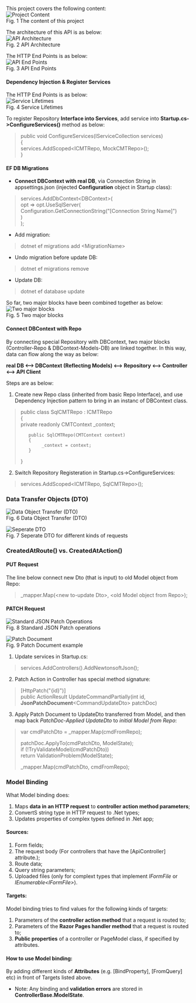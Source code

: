 This project covers the following content:  
![Project Content](https://github.com/sharship/ASP.Net-Core-3.1-MVC-REST-API/blob/master/External%20Resource/Content.PNG "Project Content")  
Fig. 1 The content of this project  

The architecture of this API is as below:  
![API Architecture](https://github.com/sharship/ASP.Net-Core-3.1-MVC-REST-API/blob/master/External%20Resource/Architecture.PNG "API Architecture")  
Fig. 2 API Architecture  

The HTTP End Points is as below:  
![API End Points](https://github.com/sharship/ASP.Net-Core-3.1-MVC-REST-API/blob/master/External%20Resource/API-End-Points.PNG "API End Points")  
Fig. 3 API End Points  


#### Dependency Injection & Register Services
The HTTP End Points is as below:  
![Service Lifetimes](https://github.com/sharship/ASP.Net-Core-3.1-MVC-REST-API/blob/master/External%20Resource/Service_Lifetimes.PNG "Service Lifetimes")  
Fig. 4 Service Lifetimes  

To register Repository **Interface into Services**, add service into **Startup.cs->ConfigureServices()** method as below:  
> public void ConfigureServices(IServiceCollection services)  
> {  
>      services.AddScoped<ICMTRepo, MockCMTRepo>();  
> }  

#### EF DB Migrations  
* **Connect DBContext with real DB**, via Connection String in appsettings.json (injected **Configuration** object in Startup class):  
> services.AddDbContext\<DBContext\>(  
>     opt => opt.UseSqlServer(  
>         Configuration.GetConnectionString("[Connection String Name]")  
>     )  
> );  


* Add migration:  
> dotnet ef migrations add \<MigrationName\>  

* Undo migration before update DB:  
> dotnet ef migrations remove  

* Update DB:  
> dotnet ef database update  

So far, two major blocks have been combined together as below:    
![Two major blocks](https://github.com/sharship/ASP.Net-Core-3.1-MVC-REST-API/blob/master/External%20Resource/Two_Major_Blocks.png "Two major blocks")  
Fig. 5 Two major blocks  

#### Connect DBContext with Repo
By connecting special Repository with DBContext, two major blocks (Controller-Repo & DBContext-Models-DB) are linked together. In this way, data can flow along the way as below:  

**real DB <--> DBContext (Reflecting Models) <--> Repository <--> Controller <--> API Client**  

Steps are as below:  
1. Create new Repo class (inherited from basic Repo Interface), and use Dependency Injection pattern to bring in an instanc of DBContext class.  
>    public class SqlCMTRepo : ICMTRepo  
>    {  
>        private readonly CMTContext _context;  
>   
>        public SqlCMTRepo(CMTContext context)  
>        {  
>             _context = context;  
>        }  
>    }  

2. Switch Repository Registeration in Startup.cs->ConfigureServices:  
> services.AddScoped\<ICMTRepo, SqlCMTRepo\>();

### Data Transfer Objects (DTO)
![Data Object Transfer (DTO)](https://github.com/sharship/ASP.Net-Core-3.1-MVC-REST-API/blob/master/External%20Resource/DTO.PNG "Data Object Transfer (DTO)")  
Fig. 6 Data Object Transfer (DTO)  

![Seperate DTO](https://github.com/sharship/ASP.Net-Core-3.1-MVC-REST-API/blob/master/External%20Resource/Seperate_DTOs.PNG "Seperate DTO")  
Fig. 7 Seperate DTO for different kinds of requests  

### CreatedAtRoute() vs. CreatedAtAction()


#### PUT Request
The line below connect new Dto (that is input) to old Model object from Repo:  
> _mapper.Map(\<new to-update Dto\>, \<old Model object from Repo\>);

#### PATCH Request
![Standard JSON Patch Operations](https://github.com/sharship/ASP.Net-Core-3.1-MVC-REST-API/blob/master/External%20Resource/JSON_Patch.PNG "Standard JSON Patch Operations")  
Fig. 8 Standard JSON Patch operations  

![Patch Document](https://github.com/sharship/ASP.Net-Core-3.1-MVC-REST-API/blob/master/External%20Resource/PatchDocument.PNG "Patch Document")  
Fig. 9 Patch Document example  

1. Update services in Startup.cs:  
> services.AddControllers().AddNewtonsoftJson();
2. Patch Action in Controller has special method signature:  
> [HttpPatch("{id}")]  
> public ActionResult UpdateCommandPartially(int id, **JsonPatchDocument**\<CommandUpdateDto\> patchDoc)  
3. Apply Patch Document to UpdateDto transferred from Model, and then map back *PatchDoc-Applied UpdateDto* to *initial Model from Repo*:   
> var cmdPatchDto = _mapper.Map<CommandUpdateDto>(cmdFromRepo);  
>   
> patchDoc.ApplyTo(cmdPatchDto, ModelState);  
> if (!TryValidateModel(cmdPatchDto))  
>     return ValidationProblem(ModelState);  
>   
> _mapper.Map(cmdPatchDto, cmdFromRepo);  



### Model Binding
What Model binding does:  
1. Maps **data in an HTTP request** to **controller action method parameters**;  
2. ConvertS string type in HTTP request to .Net types;
3. Updates properties of complex types defined in .Net app;
  
#### Sources:  
1. Form fields;  
2. The request body (For controllers that have the \[ApiController\] attribute.);  
3. Route data;  
4. Query string parameters;  
5. Uploaded files (only for complext types that implement *IFormFile* or *IEnumerable\<IFormFile\>*).  

#### Targets:  
Model binding tries to find values for the following kinds of targets:  
1. Parameters of the **controller action method** that a request is routed to;  
2. Parameters of the **Razor Pages handler method** that a request is routed to;  
3. **Public properties** of a controller or PageModel class, if specified by attributes.  

#### How to use Model binding:  
By adding different kinds of **Attributes** (e.g. \[BindProperty\], \[FromQuery\] etc) in front of Targets listed above.  

* Note: Any binding and **validation errors** are stored in **ControllerBase.ModelState**.  


